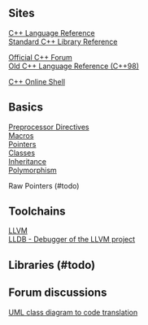 ## Sites 

[C++ Language Reference](http://www.cplusplus.com/doc/tutorial/)  
[Standard C++ Library Reference](http://www.cplusplus.com/reference/)  

[Official C++ Forum](http://www.cplusplus.com/forum/)  
[Old C++ Language Reference (C++98)](http://www.cplusplus.com/doc/oldtutorial/)  

[C++ Online Shell](http://cpp.sh/)  

## Basics  

[Preprocessor Directives](http://www.cplusplus.com/doc/tutorial/preprocessor/)  
[Macros](http://www.cplusplus.com/doc/tutorial/preprocessor/)  
[Pointers](http://www.cplusplus.com/doc/tutorial/pointers/)  
[Classes](http://www.cplusplus.com/doc/tutorial/classes/)  
[Inheritance](http://www.cplusplus.com/doc/tutorial/inheritance/)  
[Polymorphism](http://www.cplusplus.com/doc/tutorial/polymorphism/)  

Raw Pointers (#todo)  

## Toolchains  

[LLVM](https://en.wikipedia.org/wiki/LLVM)  
[LLDB - Debugger of the LLVM project](https://en.wikipedia.org/wiki/LLDB_(debugger))  

## Libraries (#todo)  

## Forum discussions  

[UML class diagram to code translation](http://www.cplusplus.com/forum/beginner/265295/)  
